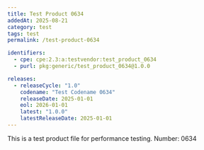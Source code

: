 ```yaml
---
title: Test Product 0634
addedAt: 2025-08-21
category: test
tags: test
permalink: /test-product-0634

identifiers:
  - cpe: cpe:2.3:a:testvendor:test_product_0634
  - purl: pkg:generic/test_product_0634@1.0.0

releases:
  - releaseCycle: "1.0"
    codename: "Test Codename 0634"
    releaseDate: 2025-01-01
    eol: 2026-01-01
    latest: "1.0.0"
    latestReleaseDate: 2025-01-01
---
```


This is a test product file for performance testing. Number: 0634
